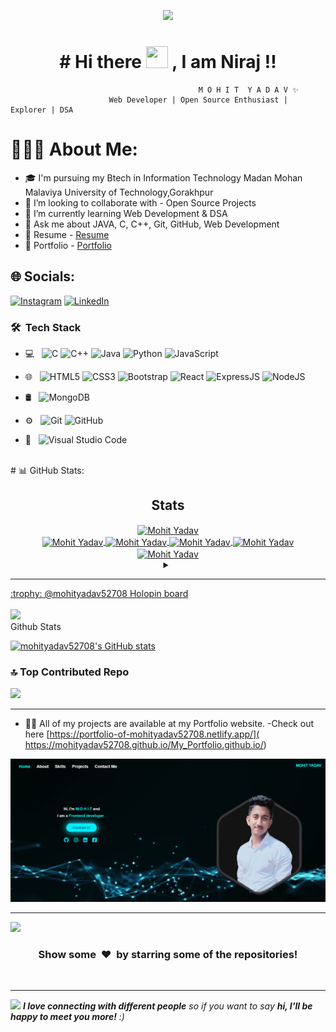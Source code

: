 <p align="center">
  <img src="https://github.com/thompsonemerson/thompsonemerson/raw/master/cover-thompson.png" />
</p>

<h1 align="center"># Hi there <img src=" https://cdn.pixabay.com/animation/2023/04/12/16/59/16-59-39-387_512.gif" width="35px" height="35px"> , I am Niraj !!</h1>

                                              M O H I T  Y A D A V ✨
                          Web Developer | Open Source Enthusiast | Explorer | DSA

# 👨🏻‍💻 About Me:
- 🎓 I'm pursuing my Btech in Information Technology Madan Mohan Malaviya University of Technology,Gorakhpur 
- 👯 I’m looking to collaborate with - Open Source Projects
- 🌱 I’m currently learning Web Development & DSA
- 💬 Ask me about JAVA, C, C++, Git, GitHub, Web Development
- 📃 Resume - [Resume](https://drive.google.com/file/d/1ETiH4napzyMdU6Z7hjuLki8qDxQeQjR8/view?usp=drivesdk)
- 💼 Portfolio - [Portfolio](https://mohityadav52708.github.io/My_Portfolio.github.io/)


## 🌐 Socials:
[![Instagram](https://img.shields.io/badge/Instagram-%23E4405F.svg?logo=Instagram&logoColor=white)](https://instagram.com/https://instagram.com/mohit_yadav_7658/) [![LinkedIn](https://img.shields.io/badge/LinkedIn-%230077B5.svg?logo=linkedin&logoColor=white)](https://linkedin.com/in/https://www.linkedin.com/in/mohit-yadav-777782239/) 

<h3> 🛠 &nbsp;Tech Stack</h3>

- 💻 &nbsp;
  ![C](https://img.shields.io/badge/-C-000000?style=for-the-badge&logo=C)
  ![C++](https://img.shields.io/badge/-C++-000000?style=for-the-badge&logo=C%2B%2B&logoColor=00599C)
  ![Java](https://img.shields.io/badge/-Java-000000?style=for-the-badge&logo=Java&logoColor=007396)
  ![Python](https://img.shields.io/badge/-Pyhton-000000?style=for-the-badge&logo=Python)
  ![JavaScript](https://img.shields.io/badge/-JavaScript-000000?style=for-the-badge&logo=javascript)
- 🌐 &nbsp;
  ![HTML5](https://img.shields.io/badge/-HTML5-000000?style=for-the-badge&logo=HTML5) 
  ![CSS3](https://img.shields.io/badge/-CSS3-000000?style=for-the-badge&logo=CSS3)
  ![Bootstrap](https://img.shields.io/badge/-Bootstrap-000000?style=for-the-badge&logo=Bootstrap)
  ![React](https://img.shields.io/badge/-React-000000?style=for-the-badge&logo=React)
  ![ExpressJS](https://img.shields.io/badge/-Express.JS-000000?style=for-the-badge&logo=Express.JS)
  ![NodeJS](https://img.shields.io/badge/-Node.JS-000000?style=for-the-badge&logo=Node.JS)
- 🛢 &nbsp;
  ![MongoDB](https://img.shields.io/badge/-MongoDB-000000?style=for-the-badge&logo=MongoDB)
  
- ⚙️ &nbsp;
  ![Git](https://img.shields.io/badge/-Git-000000?style=for-the-badge&logo=Git)
  ![GitHub](https://img.shields.io/badge/-GitHub-000000?style=for-the-badge&logo=GitHub) 
- 🔧 &nbsp;
  ![Visual Studio Code](https://img.shields.io/badge/-VisualStudioCode-000000?style=for-the-badge&logo=VisualStudioCode)

<br/>
# 📊 GitHub Stats:
<h2 align="center">Stats</h2>
<div align="center">
<a href="https://github.com/mohityadav52708">
<img align="center" src="https://github-readme-streak-stats.herokuapp.com/?user=mohityadav52708&theme=nightowl&hide_border=true&fire=DD2727" height="180em" alt="Mohit Yadav" />
<br/>
<!--   <img width="40%" align="center"  src="https://github-readme-stats.vercel.app/api/top-langs?username=mohityadav52708&color=0e75b6&style=flat&theme=nightowl&hide_border=true" alt="Mohit Yadav" /> -->
<img align="center" src="http://github-profile-summary-cards.vercel.app/api/cards/stats?username=mohityadav52708&theme=2077" height="180em" alt="Mohit Yadav" />
<img align="center" src="http://github-profile-summary-cards.vercel.app/api/cards/most-commit-language?username=mohityadav52708&theme=2077" height="180em" alt="Mohit Yadav" />
<img align="center" src="http://github-profile-summary-cards.vercel.app/api/cards/repos-per-language?username=mohityadav52708&theme=2077" height="180em" alt="Mohit Yadav" />
<img align="center" src="http://github-profile-summary-cards.vercel.app/api/cards/productive-time?username=mohityadav52708&theme=2077" height="180em" alt="Mohit Yadav" />
<img align="center" src="http://github-profile-summary-cards.vercel.app/api/cards/profile-details?username=mohityadav52708&theme=2077" height="180em" alt="Mohit Yadav" />
</div>

<details> <summary align="center"> </samp></summary><b>Note:</b> Most Used languages is only a metric of the languages my public code consists of and doesn't reflect experience or skill level.</details>


---
<summary>:trophy: @mohityadav52708 Holopin board</summary>
  <br/>
  <a href="https://holopin.io/@mohityadav52708">
    <img src="https://holopin.me/mohityadav52708">
  </a>

<summary>Github Stats</summary>

[![mohityadav52708's GitHub stats](https://stats.quine.sh/mohityadav52708/github)](https://stats.quine.sh/mohityadav52708/github)

### 🔝 Top Contributed Repo
![](https://github-contributor-stats.vercel.app/api?username=mohityadav52708&limit=5&theme=dark&combine_all_yearly_contributions=true)




---
- 👨‍💻 All of my projects are available at my Portfolio website.
-Check out here  [https://portfolio-of-mohityadav52708.netlify.app/]( https://mohityadav52708.github.io/My_Portfolio.github.io/)
<img src="https://raw.githubusercontent.com/mohityadav52708/mohityadav52708/master/2023-10-21 (1).png">
<br/>

---
[![](https://visitcount.itsvg.in/api?id=mohityadav52708&icon=0&color=0)](https://visitcount.itsvg.in)
 
<div align="center">
    <h3 align="center">Show some &nbsp;❤️&nbsp; by starring some of the repositories!</h3>
</div>
<br/>

---

<img src="https://media.giphy.com/media/LnQjpWaON8nhr21vNW/giphy.gif" width="60"> <em><b>I love connecting with different people</b> so if you want to say <b>hi, I'll be happy to meet you more!</b> :)</em>
